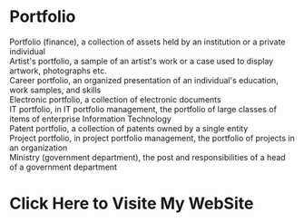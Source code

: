 # Portfolio
Portfolio (finance), a collection of assets held by an institution or a private individual<br>
Artist's portfolio, a sample of an artist's work or a case used to display artwork, photographs etc.<br>
Career portfolio, an organized presentation of an individual's education, work samples, and skills<br>
Electronic portfolio, a collection of electronic documents<br>
IT portfolio, in IT portfolio management, the portfolio of large classes of items of enterprise Information Technology<br>
Patent portfolio, a collection of patents owned by a single entity<br>
Project portfolio, in project portfolio management, the portfolio of projects in an organization<br>
Ministry (government department), the post and responsibilities of a head of a government department<br>

**<h1>Click Here to Visite My WebSite</h1>**
